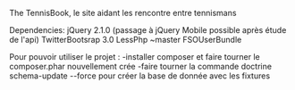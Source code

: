 The TennisBook,  le site aidant les rencontre entre tennismans

Dependencies:
    jQuery 2.1.0 (passage à jQuery Mobile possible après étude de l'api)
    TwitterBootsrap 3.0
    LessPhp ~master
    FSOUserBundle

Pour pouvoir utiliser le projet :
    -installer composer et faire tourner le composer.phar nouvellement crée
    -faire tourner la commande doctrine schema-update --force pour créer la base de donnée avec les fixtures
